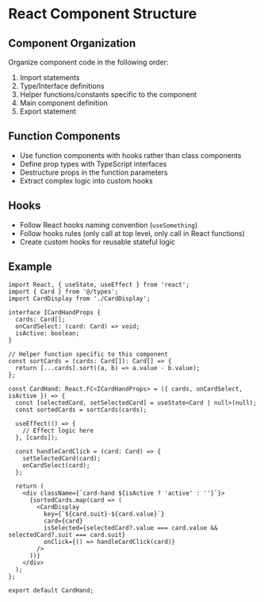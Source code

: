 # React Component Structure

## Component Organization
Organize component code in the following order:
1. Import statements
2. Type/Interface definitions
3. Helper functions/constants specific to the component
4. Main component definition
5. Export statement

## Function Components
- Use function components with hooks rather than class components
- Define prop types with TypeScript interfaces
- Destructure props in the function parameters
- Extract complex logic into custom hooks

## Hooks
- Follow React hooks naming convention (`useSomething`)
- Follow hooks rules (only call at top level, only call in React functions)
- Create custom hooks for reusable stateful logic

## Example

```tsx
import React, { useState, useEffect } from 'react';
import { Card } from '@/types';
import CardDisplay from './CardDisplay';

interface ICardHandProps {
  cards: Card[];
  onCardSelect: (card: Card) => void;
  isActive: boolean;
}

// Helper function specific to this component
const sortCards = (cards: Card[]): Card[] => {
  return [...cards].sort((a, b) => a.value - b.value);
};

const CardHand: React.FC<ICardHandProps> = ({ cards, onCardSelect, isActive }) => {
  const [selectedCard, setSelectedCard] = useState<Card | null>(null);
  const sortedCards = sortCards(cards);
  
  useEffect(() => {
    // Effect logic here
  }, [cards]);
  
  const handleCardClick = (card: Card) => {
    setSelectedCard(card);
    onCardSelect(card);
  };
  
  return (
    <div className={`card-hand ${isActive ? 'active' : ''}`}>
      {sortedCards.map(card => (
        <CardDisplay 
          key={`${card.suit}-${card.value}`}
          card={card}
          isSelected={selectedCard?.value === card.value && selectedCard?.suit === card.suit}
          onClick={() => handleCardClick(card)}
        />
      ))}
    </div>
  );
};

export default CardHand;
``` 